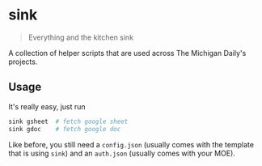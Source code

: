 # sink

> Everything and the kitchen sink

A collection of helper scripts that are used across The Michigan Daily's
projects.

## Usage

It's really easy, just run

```sh
sink gsheet  # fetch google sheet
sink gdoc    # fetch google doc
```

Like before, you still need a `config.json` (usually comes with the template
that is using `sink`) and an `auth.json` (usually comes with your MOE).

